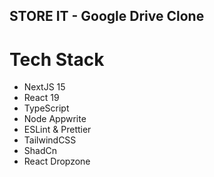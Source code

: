 ## STORE IT - Google Drive Clone

# Tech Stack

- NextJS 15
- React 19
- TypeScript
- Node Appwrite
- ESLint & Prettier
- TailwindCSS
- ShadCn
- React Dropzone

  
